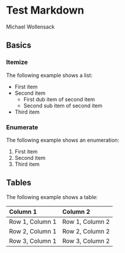 # Test Markdown

Michael Wollensack

## Basics

### Itemize

The following example shows a list:

- First item
- Second item
  - First dub item of second item
  - Second sub item of second item
- Third item

### Enumerate

The following example shows an enumeration:

1. First item
2. Second item
3. Third item

## Tables

The following example shows a table:

| Column 1        | Column 2        |
|:----------------|:----------------|
| Row 1, Column 1 | Row 1, Column 2 |
| Row 2, Column 1 | Row 2, Column 2 |
| Row 3, Column 1 | Row 3, Column 2 |
